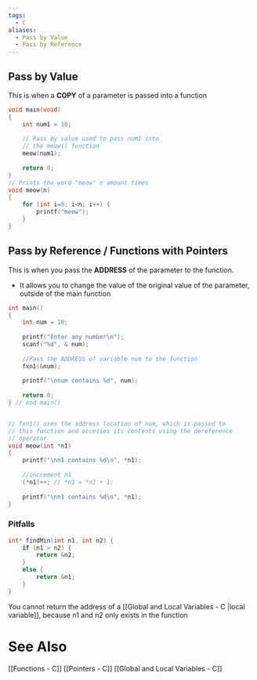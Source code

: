 ```yaml
---
tags:
  - C
aliases:
  - Pass by Value
  - Pass by Reference
---
```

## Pass by Value
This is when a **COPY** of a parameter is passed into a function

```c showlinenumbers
void main(void)
{
	int num1 = 10;
	
	// Pass by value used to pass num1 into
	// the meow() function
	meow(num1);
	
	return 0;
}
// Prints the word "meow" n amount times
void meow(n)
{
	for (int i=0; i<n; i++) {
		printf("meow");
	}
}
```

## Pass by Reference / Functions with Pointers
This is when you pass the **ADDRESS** of the parameter to the function.
- It allows you to change the value of the original value of the parameter, outside of the main function

```c showlinenumbers
int main()
{
    int num = 10;
    
    printf("Enter any number\n");
    scanf("%d", & num);
    
    //Pass the ADDRESS of variable num to the function
    fxn1(&num);
    
    printf("\nnum contains %d", num);
    
    return 0;
} // end main()


// fxn1() uses the address location of num, which is passed to
// this function and accesses its contents using the dereference
// operator
void meow(int *n1)
{
    printf("\nn1 contains %d\n", *n1);
    
    //increment n1
    (*n1)++; // *n1 = *n1 + 1;
    
    printf("\nn1 contains %d\n", *n1);
}
```

### Pitfalls
```c showlinenumbers {3,6}
int* findMin(int n1, int n2) {
	if (n1 > n2) {
		return &n2;
	}
	else {
		return &n1;
	}
}
```
You cannot return the address of a [[Global and Local Variables - C |local variable]], because n1 and n2 only exists in the function

# See Also
[[Functions - C]]
[[Pointers - C]]
[[Global and Local Variables - C]]